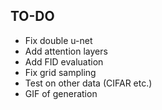 ## TO-DO

- Fix double u-net
- Add attention layers
- Add FID evaluation
- Fix grid sampling
- Test on other data (CIFAR etc.)
- GIF of generation
